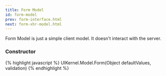 ```yaml
---
title: Form Model
id: form-model
prev: form-interface.html
next: form-xhr-model.html
---
```


Form Model is just a simple client model. It doesn't interact with the server.

### Constructor

{% highlight javascript %}
UIKernel.Model.Form(Object defaultValues, validation)
{% endhighlight %}